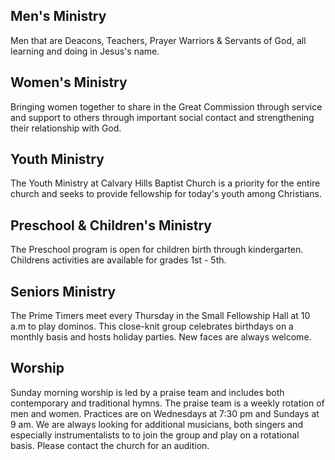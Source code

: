 ## Men's Ministry
Men that are Deacons, Teachers, Prayer Warriors & Servants of God, all learning and doing in Jesus's name.

## Women's Ministry
Bringing women together to share in the Great Commission through service and support to others through important social contact and strengthening their relationship with God.

## Youth Ministry
The Youth Ministry at Calvary Hills Baptist Church is a priority for the entire church and seeks to provide fellowship for today's youth among Christians.

## Preschool & Children's Ministry
The Preschool program is open for children birth through kindergarten. Childrens activities are available for grades 1st - 5th.

## Seniors Ministry
The Prime Timers meet every Thursday in the Small Fellowship Hall at 10 a.m to play dominos. This close-knit group celebrates birthdays on a monthly basis and hosts holiday parties.
New faces are always welcome.

## Worship
Sunday morning worship is led by a praise team and includes both contemporary and traditional hymns. The praise team is a weekly rotation of men and women. Practices are on Wednesdays at 7:30 pm and Sundays at 9 am. We are always looking for additional musicians, both singers and especially instrumentalists to to join the group and play on a rotational basis.  Please contact the church for an audition.
